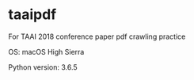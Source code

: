 # taaipdf
For TAAI 2018 conference paper pdf crawling practice


OS: macOS High Sierra

Python version: 3.6.5
